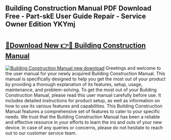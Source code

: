 ## Building Construction Manual PDF Download Free - Part-skE User Guide Repair - Service Owner Edition YKYmj

# <h2><a href="http://bc15604.oget.top/?id=Building+Construction+Manual">🔗Download New 👉🔴 Building Construction Manual</a></h2>

[![Building Construction Manual new download](https://i.imgur.com/5g1atiW.png)](http://bc15604.oget.top/?id=Building+Construction+Manual)
Greetings and welcome to the user manual for your newly acquired Building Construction Manual. This manual is specifically designed to help you get the most out of your product by providing a thorough explanation of its features, setup, usage, maintenance, and problem-solving. To get the most out of your Building Construction Manual, please read this user manual carefully before use. It includes detailed instructions for product setup, as well as information on how to use its various features and capabilities. This Building Construction Manual features a comprehensive set of features to cater to your specific needs. We trust that the Building Construction Manual has been a reliable and effective resource in your efforts to learn the ins and outs of your new device. In case of any queries or concerns, please do not hesitate to reach out to our customer service team.
